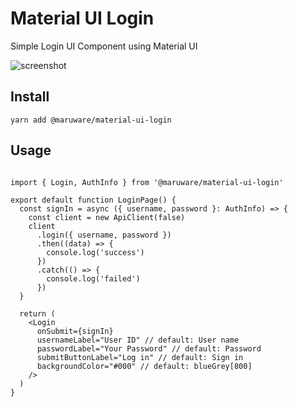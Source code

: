 # Material UI Login

Simple Login UI Component using Material UI

![screenshot](https://user-images.githubusercontent.com/1129887/85688926-29aec980-b70d-11ea-8a44-8ee2681fd709.png)

## Install

```
yarn add @maruware/material-ui-login
```

## Usage

```tsx

import { Login, AuthInfo } from '@maruware/material-ui-login'

export default function LoginPage() {
  const signIn = async ({ username, password }: AuthInfo) => {
    const client = new ApiClient(false)
    client
      .login({ username, password })
      .then((data) => {
        console.log('success')
      })
      .catch(() => {
        console.log('failed')
      })
  }

  return (
    <Login
      onSubmit={signIn}
      usernameLabel="User ID" // default: User name
      passwordLabel="Your Password" // default: Password
      submitButtonLabel="Log in" // default: Sign in
      backgroundColor="#000" // default: blueGrey[800]
    />
  )
}

```
